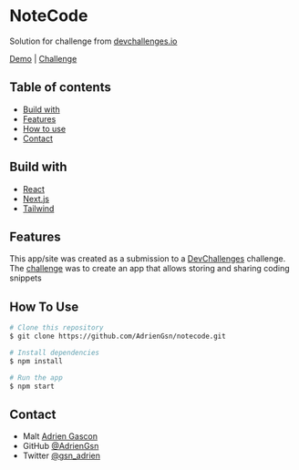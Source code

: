 # NoteCode

Solution for challenge from [devchallenges.io](https://devchallenges.io/)

[Demo](https://notecode-adriengsn.vercel.app/) | [Challenge](https://devchallenges.io/challenge/code-shraing-app-note-code)

## Table of contents

-   [Build with](#built-with)
-   [Features](#features)
-   [How to use](#how-to-use)
-   [Contact](#contact)

## Build with

<!-- built-with: -->

-   [React](https://react.dev/)
-   [Next.js](https://nextjs.org/)
-   [Tailwind](https://tailwindcss.com/)

## Features

<!-- features: -->

This app/site was created as a submission to a [DevChallenges](https://devchallenges.io/challenges) challenge. The [challenge](https://devchallenges.io/challenge/code-shraing-app-note-code) was to create an app that allows storing and sharing coding snippets

## How To Use

<!-- how-to-use: -->

```bash
# Clone this repository
$ git clone https://github.com/AdrienGsn/notecode.git

# Install dependencies
$ npm install

# Run the app
$ npm start
```

## Contact

<!-- contact: -->

-   Malt [Adrien Gascon](https://www.malt.fr/profile/adriengascon)
-   GitHub [@AdrienGsn](https://github.com/AdrienGsn)
-   Twitter [@gsn_adrien](https://twitter.com/gsn_adrien)
